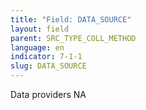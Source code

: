```yaml
---
title: "Field: DATA_SOURCE"
layout: field
parent: SRC_TYPE_COLL_METHOD
language: en
indicator: 7-1-1
slug: DATA_SOURCE
---
```

Data providers
NA